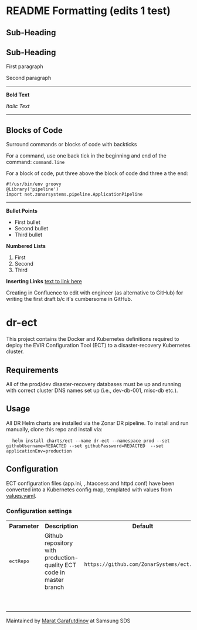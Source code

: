 # README Formatting (edits 1 test)

Sub-Heading
---

## Sub-Heading
First paragraph

Second paragraph

---

**Bold Text**

*Italic Text*

---

## Blocks of Code
Surround commands or blocks of code with backticks

For a command, use one back tick in the beginning and end of the command:
`command.line`

For a block of code, put three above the block of code dnd three a the end:
```
#!/usr/bin/env groovy
@Library('pipeline')
import net.zonarsystems.pipeline.ApplicationPipeline
```

---

**Bullet Points**  
  * First bullet
  * Second bullet
  * Third bullet
  
**Numbered Lists**
  1. First
  2. Second
  3. Third

**Inserting Links**
[text to link here](http://www.website.com)

<p>Creating in Confluence to edit with engineer (as alternative to GitHub) for writing the first draft b/c it's cumbersome in GitHub.</p>
<h1>dr-ect</h1>
<p>This project contains the Docker and Kubernetes <ac:inline-comment-marker ac:ref="bfd69b10-52c2-47ca-81b3-b98a1acb7d0f">definitions</ac:inline-comment-marker> required to deploy the EVIR Configuration Тool (ECT) to a disaster-recovery Kubernetes cluster.</p>
<h2>Requirements</h2>
<p>All of the prod/dev disaster-recovery databases must be up and running with correct cluster DNS names set up (i.e., dev-db-001, misc-db etc.).</p>
<h2>Usage</h2>
<p>All DR Helm charts are installed via the Zonar DR pipeline. To install and run manually, clone this repo and install via:</p>
<pre>  <code>helm install charts/ect --name dr-ect --namespace prod --set githubUsername=REDACTED --set githubPassword=REDACTED  --set applicationEnv=production</code>
</pre>
<h2>Configuration</h2>
<p>ECT configuration files (app.ini, ,.htaccess and httpd.conf) have been converted into a Kubernetes config map, templated with values from <a href="https://confluence.zonarsystems.net/charts/ect/values.yaml">values.yaml</a>.</p>
<h3>Configuration settings</h3>
<table class="wrapped">
  <colgroup>
    <col/>
    <col/>
    <col/>
  </colgroup>
  <tbody>
    <tr>
      <th>Parameter</th>
      <th>Description</th>
      <th>Default</th>
    </tr>
    <tr>
      <td>
        <pre>ectRepo</pre>
      </td>
      <td>Github repository with production-quality ECT code in master branch</td>
      <td>
        <code>
          <span class="nolink">https://github.com/ZonarSystems/ect.git</span>
        </code>
      </td>
    </tr>
    <tr>
      <td>
        <br/>
      </td>
      <td>
        <br/>
      </td>
      <td>
        <br/>
      </td>
    </tr>
    <tr>
      <td>
        <br/>
      </td>
      <td>
        <br/>
      </td>
      <td>
        <br/>
      </td>
    </tr>
  </tbody>
</table>
<p>Maintained by <a href="mailto:maratoid@gmail.com">Marat Garafutdinov</a> at Samsung SDS</p>
